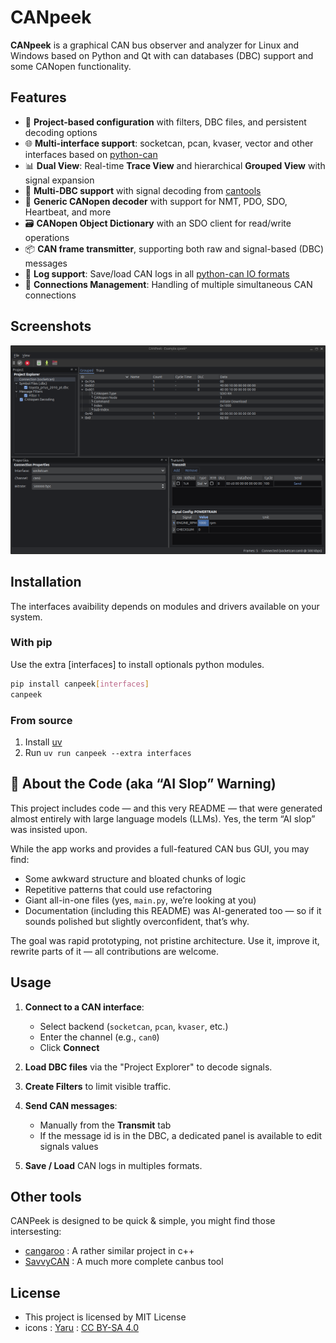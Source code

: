 # CANpeek

**CANpeek** is a graphical CAN bus observer and analyzer for Linux and Windows based on Python and Qt with can databases (DBC) support and some CANopen functionality.

## Features

- 🧩 **Project-based configuration** with filters, DBC files, and persistent decoding options
- 🌐 **Multi-interface support**: socketcan, pcan, kvaser, vector and other interfaces based on [python-can](https://python-can.readthedocs.io/en/stable/configuration.html#interface-names)
- 📊 **Dual View**: Real-time **Trace View** and hierarchical **Grouped View** with signal expansion
- 📁 **Multi-DBC support** with signal decoding from [cantools](https://github.com/cantools/cantools)
- 🧠 **Generic CANopen decoder** with support for NMT, PDO, SDO, Heartbeat, and more
- 🗃️ **CANopen Object Dictionary** with an SDO client for read/write operations
- 📦 **CAN frame transmitter**, supporting both raw and signal-based (DBC) messages 
- 📜 **Log support**: Save/load CAN logs in all [python-can IO formats](https://python-can.readthedocs.io/en/stable/file_io.html)
- 🔌 **Connections Management**: Handling of multiple simultaneous CAN connections

## Screenshots

![screenshot](https://raw.githubusercontent.com/denis-jullien/CANPeek/refs/heads/master/screenshot.png)

## Installation

The interfaces avaibility depends on modules and drivers available on your system.

### With pip

 Use the extra [interfaces] to install optionals python modules.

```bash
pip install canpeek[interfaces]
canpeek
```

### From source

1. Install [uv](https://github.com/astral-sh/uv)
2. Run `uv run canpeek --extra interfaces`

## 🤖 About the Code (aka “AI Slop” Warning)

This project includes code — and this very README — that were generated almost entirely with large language models (LLMs). Yes, the term “AI slop” was insisted upon.

While the app works and provides a full-featured CAN bus GUI, you may find:

* Some awkward structure and bloated chunks of logic
* Repetitive patterns that could use refactoring
* Giant all-in-one files (yes, `main.py`, we’re looking at you)
* Documentation (including this README) was AI-generated too — so if it sounds polished but slightly overconfident, that’s why.

The goal was rapid prototyping, not pristine architecture. Use it, improve it, rewrite parts of it — all contributions are welcome.

## Usage

1. **Connect to a CAN interface**:

   * Select backend (`socketcan`, `pcan`, `kvaser`, etc.)
   * Enter the channel (e.g., `can0`)
   * Click **Connect**

2. **Load DBC files** via the "Project Explorer" to decode signals.

3. **Create Filters** to limit visible traffic.

4. **Send CAN messages**:

   * Manually from the **Transmit** tab
   * If the message id is in the DBC, a dedicated panel is available to edit signals values

5. **Save / Load** CAN logs in multiples formats.

## Other tools 

CANPeek is designed to be quick & simple, you might find those intersesting:

 * [cangaroo](https://github.com/normaldotcom/cangaroo) : A rather similar project in c++
 * [SavvyCAN](https://github.com/collin80/SavvyCAN) : A much more complete canbus tool

## License

 * This project is licensed by MIT License
 * icons : [Yaru](https://github.com/ubuntu/yaru) : [CC BY-SA 4.0](https://creativecommons.org/licenses/by-sa/4.0/)